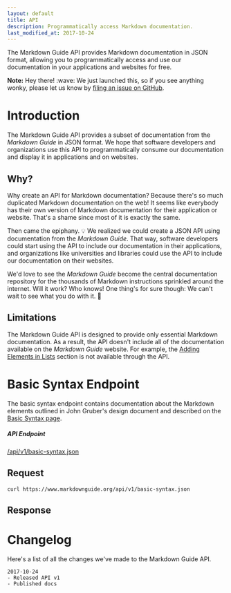 ```yaml
---
layout: default
title: API
description: Programmatically access Markdown documentation.
last_modified_at: 2017-10-24
---
```


<p class="about">The Markdown Guide API provides Markdown documentation in JSON format, allowing you to programmatically access and use our documentation in your applications and websites for free.</p>

<div class="alert alert-info">
  <i class="fa fa-info-circle" aria-hidden="true"></i> <strong>Note:</strong> Hey there! :wave: We just launched this, so if you see anything wonky, please let us know by <a href="https://github.com/mattcone/markdown-guide/issues">filing an issue on GitHub</a>.
</div>

<h1 class="page-header">Introduction</h1>

The Markdown Guide API provides a subset of documentation from the *Markdown Guide* in JSON format. We hope that software developers and organizations use this API to programmatically consume our documentation and display it in applications and on websites.

## Why?

Why create an API for Markdown documentation? Because there's so much duplicated Markdown documentation on the web! It seems like everybody has their own version of Markdown documentation for their application or website. That's a shame since most of it is exactly the same.

Then came the epiphany. :bulb: We realized we could create a JSON API using documentation from the *Markdown Guide*. That way, software developers could start using the API to include our documentation in their applications, and organizations like universities and libraries could use the API to include our documentation on their websites.

We'd love to see the *Markdown Guide* become the central documentation repository for the thousands of Markdown instructions sprinkled around the internet. Will it work? Who knows! One thing's for sure though: We can't wait to see what you do with it. :metal:

## Limitations

The Markdown Guide API is designed to provide only essential Markdown documentation. As a result, the API doesn't include all of the documentation available on the *Markdown Guide* website. For example, the [Adding Elements in Lists](/basic-syntax/#adding-elements-in-lists) section is not available through the API.

<h1 class="page-header">Basic Syntax Endpoint</h1>

The basic syntax endpoint contains documentation about the Markdown elements outlined in John Gruber's design document and described on the [Basic Syntax page](/basic-syntax/).

<div class="panel panel-info">
  <div class="panel-heading">
    <h5 class="no-anchor" data-toc-skip>API Endpoint</h5>
  </div>
  <div class="panel-body"><a href="/api/v1/basic-syntax.json">/api/v1/basic-syntax.json</a></div>
</div>

## Request

`curl https://www.markdownguide.org/api/v1/basic-syntax.json`

## Response

<script src="https://gist.github.com/mattcone/a0103c47bdac8bf81a54b29f650e5cb2.js"></script>

<h1 class="page-header">Changelog</h1>

Here's a list of all the changes we've made to the Markdown Guide API.

```
2017-10-24
- Released API v1
- Published docs
```
